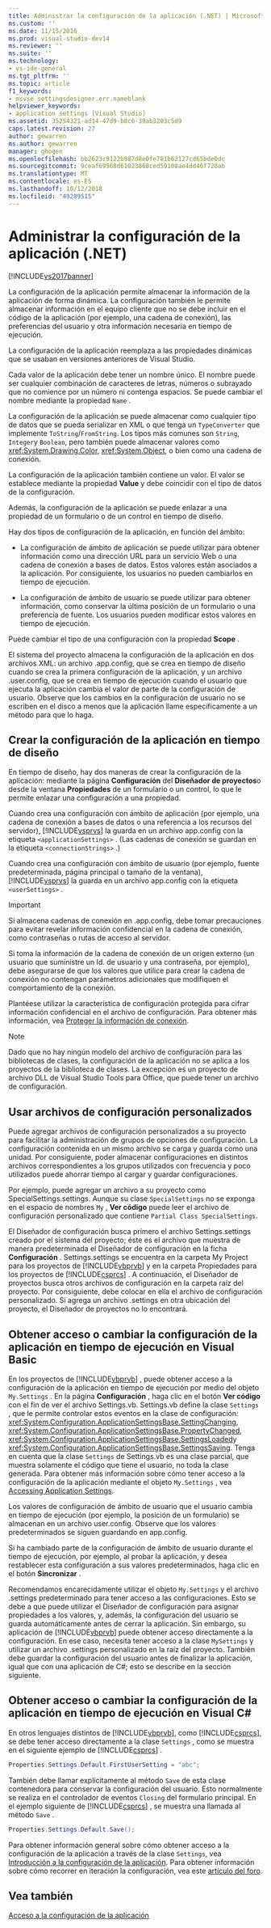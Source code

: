 ```yaml
---
title: Administrar la configuración de la aplicación (.NET) | Microsoft Docs
ms.custom: ''
ms.date: 11/15/2016
ms.prod: visual-studio-dev14
ms.reviewer: ''
ms.suite: ''
ms.technology:
- vs-ide-general
ms.tgt_pltfrm: ''
ms.topic: article
f1_keywords:
- msvse_settingsdesigner.err.nameblank
helpviewer_keywords:
- application settings [Visual Studio]
ms.assetid: 35254321-ad14-47d9-b8c6-39ab3203c5d9
caps.latest.revision: 27
author: gewarren
ms.author: gewarren
manager: ghogen
ms.openlocfilehash: bb2623c9122b987d8e0fe781b62127cd65bde0dc
ms.sourcegitcommit: 9ceaf69568d61023868ced59108ae4dd46f720ab
ms.translationtype: MT
ms.contentlocale: es-ES
ms.lasthandoff: 10/12/2018
ms.locfileid: "49289515"
---
```

# <a name="managing-application-settings-net"></a>Administrar la configuración de la aplicación (.NET)
[!INCLUDE[vs2017banner](../includes/vs2017banner.md)]

La configuración de la aplicación permite almacenar la información de la aplicación de forma dinámica. La configuración también le permite almacenar información en el equipo cliente que no se debe incluir en el código de la aplicación (por ejemplo, una cadena de conexión), las preferencias del usuario y otra información necesaria en tiempo de ejecución.  
  
 La configuración de la aplicación reemplaza a las propiedades dinámicas que se usaban en versiones anteriores de Visual Studio.  
  
 Cada valor de la aplicación debe tener un nombre único. El nombre puede ser cualquier combinación de caracteres de letras, números o subrayado que no comience por un número ni contenga espacios. Se puede cambiar el nombre mediante la propiedad `Name` .  
  
 La configuración de la aplicación se puede almacenar como cualquier tipo de datos que se pueda serializar en XML o que tenga un `TypeConverter` que implemente `ToString`/`FromString`. Los tipos más comunes son `String`, `Integer`y `Boolean`, pero también puede almacenar valores como <xref:System.Drawing.Color>, <xref:System.Object>, o bien como una cadena de conexión.  
  
 La configuración de la aplicación también contiene un valor. El valor se establece mediante la propiedad **Value** y debe coincidir con el tipo de datos de la configuración.  
  
 Además, la configuración de la aplicación se puede enlazar a una propiedad de un formulario o de un control en tiempo de diseño.  
  
 Hay dos tipos de configuración de la aplicación, en función del ámbito:  
  
-   La configuración de ámbito de aplicación se puede utilizar para obtener información como una dirección URL para un servicio Web o una cadena de conexión a bases de datos. Estos valores están asociados a la aplicación. Por consiguiente, los usuarios no pueden cambiarlos en tiempo de ejecución.  
  
-   La configuración de ámbito de usuario se puede utilizar para obtener información, como conservar la última posición de un formulario o una preferencia de fuente. Los usuarios pueden modificar estos valores en tiempo de ejecución.  
  
 Puede cambiar el tipo de una configuración con la propiedad **Scope** .  
  
 El sistema del proyecto almacena la configuración de la aplicación en dos archivos XML: un archivo .app.config, que se crea en tiempo de diseño cuando se crea la primera configuración de la aplicación, y un archivo .user.config, que se crea en tiempo de ejecución cuando el usuario que ejecuta la aplicación cambia el valor de parte de la configuración de usuario. Observe que los cambios en la configuración de usuario no se escriben en el disco a menos que la aplicación llame específicamente a un método para que lo haga.  
  
## <a name="creating-application-settings-at-design-time"></a>Crear la configuración de la aplicación en tiempo de diseño  
 En tiempo de diseño, hay dos maneras de crear la configuración de la aplicación: mediante la página **Configuración** del **Diseñador de proyectos**o desde la ventana **Propiedades** de un formulario o un control, lo que le permite enlazar una configuración a una propiedad.  
  
 Cuando crea una configuración con ámbito de aplicación (por ejemplo, una cadena de conexión a bases de datos o una referencia a los recursos del servidor), [!INCLUDE[vsprvs](../includes/vsprvs-md.md)] la guarda en un archivo app.config con la etiqueta `<applicationSettings>` . (Las cadenas de conexión se guardan en la etiqueta `<connectionStrings>` .)  
  
 Cuando crea una configuración con ámbito de usuario (por ejemplo, fuente predeterminada, página principal o tamaño de la ventana), [!INCLUDE[vsprvs](../includes/vsprvs-md.md)] la guarda en un archivo app.config con la etiqueta `<userSettings>` .  
  
> [!IMPORTANT]
>  Si almacena cadenas de conexión en .app.config, debe tomar precauciones para evitar revelar información confidencial en la cadena de conexión, como contraseñas o rutas de acceso al servidor.  
>   
>  Si toma la información de la cadena de conexión de un origen externo (un usuario que suministre un Id. de usuario y una contraseña, por ejemplo), debe asegurarse de que los valores que utilice para crear la cadena de conexión no contengan parámetros adicionales que modifiquen el comportamiento de la conexión.  
>   
>  Plantéese utilizar la característica de configuración protegida para cifrar información confidencial en el archivo de configuración. Para obtener más información, vea [Proteger la información de conexión](http://msdn.microsoft.com/library/1471f580-bcd4-4046-bdaf-d2541ecda2f4).  
  
> [!NOTE]
>  Dado que no hay ningún modelo del archivo de configuración para las bibliotecas de clases, la configuración de la aplicación no se aplica a los proyectos de la biblioteca de clases. La excepción es un proyecto de archivo DLL de Visual Studio Tools para Office, que puede tener un archivo de configuración.  
  
## <a name="using-customized-settings-files"></a>Usar archivos de configuración personalizados  
 Puede agregar archivos de configuración personalizados a su proyecto para facilitar la administración de grupos de opciones de configuración. La configuración contenida en un mismo archivo se carga y guarda como una unidad. Por consiguiente, poder almacenar configuraciones en distintos archivos correspondientes a los grupos utilizados con frecuencia y poco utilizados puede ahorrar tiempo al cargar y guardar configuraciones.  
  
 Por ejemplo, puede agregar un archivo a su proyecto como SpecialSettings.settings. Aunque su clase `SpecialSettings` no se exponga en el espacio de nombres `My` , **Ver código** puede leer el archivo de configuración personalizado que contiene `Partial Class SpecialSettings`.  
  
 El Diseñador de configuración busca primero el archivo Settings.settings creado por el sistema del proyecto; éste es el archivo que muestra de manera predeterminada el Diseñador de configuración en la ficha **Configuración** . Settings.settings se encuentra en la carpeta My Project para los proyectos de [!INCLUDE[vbprvb](../includes/vbprvb-md.md)] y en la carpeta Propiedades para los proyectos de [!INCLUDE[csprcs](../includes/csprcs-md.md)] . A continuación, el Diseñador de proyectos busca otros archivos de configuración en la carpeta raíz del proyecto. Por consiguiente, debe colocar en ella el archivo de configuración personalizado. Si agrega un archivo .settings en otra ubicación del proyecto, el Diseñador de proyectos no lo encontrará.  
  
## <a name="accessing-or-changing-application-settings-at-run-time-in-visual-basic"></a>Obtener acceso o cambiar la configuración de la aplicación en tiempo de ejecución en Visual Basic  
 En los proyectos de [!INCLUDE[vbprvb](../includes/vbprvb-md.md)] , puede obtener acceso a la configuración de la aplicación en tiempo de ejecución por medio del objeto `My.Settings` . En la página **Configuración** , haga clic en el botón **Ver código** con el fin de ver el archivo Settings.vb. Settings.vb define la clase `Settings` , que le permite controlar estos eventos en la clase de configuración: <xref:System.Configuration.ApplicationSettingsBase.SettingChanging>, <xref:System.Configuration.ApplicationSettingsBase.PropertyChanged>, <xref:System.Configuration.ApplicationSettingsBase.SettingsLoaded>y <xref:System.Configuration.ApplicationSettingsBase.SettingsSaving>. Tenga en cuenta que la clase `Settings` de Settings.vb es una clase parcial, que muestra solamente el código que tiene el usuario, no toda la clase generada. Para obtener más información sobre cómo tener acceso a la configuración de la aplicación mediante el objeto `My.Settings` , vea [Accessing Application Settings](http://msdn.microsoft.com/library/e38d0cc7-247a-46ca-ba04-f2913f0adb2e).  
  
 Los valores de configuración de ámbito de usuario que el usuario cambia en tiempo de ejecución (por ejemplo, la posición de un formulario) se almacenan en un archivo user.config. Observe que los valores predeterminados se siguen guardando en app.config.  
  
 Si ha cambiado parte de la configuración de ámbito de usuario durante el tiempo de ejecución, por ejemplo, al probar la aplicación, y desea restablecer esta configuración a sus valores predeterminados, haga clic en el botón **Sincronizar** .  
  
 Recomendamos encarecidamente utilizar el objeto `My.Settings` y el archivo .settings predeterminado para tener acceso a las configuraciones. Esto se debe a que puede utilizar el Diseñador de configuración para asignar propiedades a los valores, y, además, la configuración del usuario se guarda automáticamente antes de cerrar la aplicación. Sin embargo, su aplicación de [!INCLUDE[vbprvb](../includes/vbprvb-md.md)] puede obtener acceso directamente a la configuración. En ese caso, necesita tener acceso a la clase `MySettings` y utilizar un archivo .settings personalizado en la raíz del proyecto. También debe guardar la configuración del usuario antes de finalizar la aplicación, igual que con una aplicación de C#; esto se describe en la sección siguiente.  
  
## <a name="accessing-or-changing-application-settings-at-run-time-in-visual-c"></a>Obtener acceso o cambiar la configuración de la aplicación en tiempo de ejecución en Visual C#  
 En otros lenguajes distintos de [!INCLUDE[vbprvb](../includes/vbprvb-md.md)], como [!INCLUDE[csprcs](../includes/csprcs-md.md)], se debe tener acceso directamente a la clase `Settings` , como se muestra en el siguiente ejemplo de [!INCLUDE[csprcs](../includes/csprcs-md.md)] .  
  
```csharp  
Properties.Settings.Default.FirstUserSetting = "abc";  
```  
  
 También debe llamar explícitamente al método `Save` de esta clase contenedora para conservar la configuración del usuario. Esto normalmente se realiza en el controlador de eventos `Closing` del formulario principal. En el ejemplo siguiente de [!INCLUDE[csprcs](../includes/csprcs-md.md)] , se muestra una llamada al método `Save` .  
  
```csharp  
Properties.Settings.Default.Save();  
```  
  
 Para obtener información general sobre cómo obtener acceso a la configuración de la aplicación a través de la clase `Settings`, vea [Introducción a la configuración de la aplicación](http://msdn.microsoft.com/library/0dd8bca5-a6bf-4ac4-8eec-5725d08b38dc). Para obtener información sobre cómo recorrer en iteración la configuración, vea este [artículo del foro](http://social.msdn.microsoft.com/Forums/vstudio/40fbb470-f1e8-4a02-a4a0-9f62b54d0fc4/is-this-possible-propertiessettingsdefault?forum=csharpgeneral).  
  
## <a name="see-also"></a>Vea también  
 [Acceso a la configuración de la aplicación](http://msdn.microsoft.com/library/e38d0cc7-247a-46ca-ba04-f2913f0adb2e)



